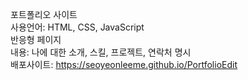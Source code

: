 포트폴리오 사이트<br />
사용언어: HTML, CSS, JavaScript<br />
반응형 페이지<br />
내용: 나에 대한 소개, 스킬, 프로젝트, 연락처 명시<br />
배포사이트: https://seoyeonleeme.github.io/PortfolioEdit

